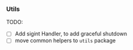 ### Utils


TODO:

- [ ] Add sigint Handler, to add graceful shutdown
- [ ] move common helpers to `utils` package